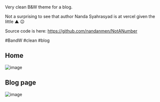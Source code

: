 Very clean B&W theme for a blog.

Not a surprising to see that author Nanda Syahrasyad is at vercel given the little ▲ 😉

Source code is here: https://github.com/nandanmen/NotANumber

#BandW #clean #blog

## Home

![image](https://github.com/user-attachments/assets/e6b4ea19-9d47-4252-9c1c-67f575902f6b)

## Blog page

![image](https://github.com/user-attachments/assets/c3b43561-dad0-46ca-96f5-a2df46703d63)
